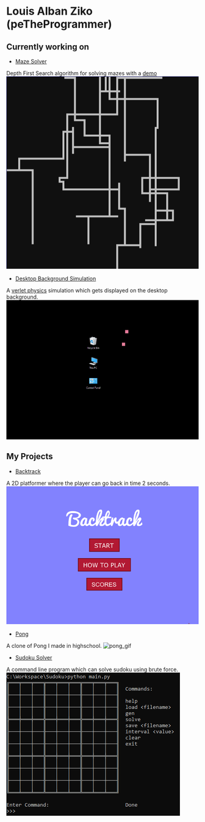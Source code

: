# Louis Alban Ziko (peTheProgrammer)

## Currently working on

- [Maze Solver](https://github.com/peTheProgrammer/maze_solver)

Depth First Search algorithm for solving mazes with a [demo](https://petheprogrammer.github.io/maze_solver/index.html)
![maze_solver_gif](./res/MazeSolver.gif)

- [Desktop Background Simulation](https://github.com/peTheProgrammer/desktop_sim)

A [verlet physics](https://en.wikipedia.org/wiki/Verlet_integration) simulation which gets displayed on the desktop background.
![background_verlet](./res/BackgroundVerlet.gif)

## My Projects

- [Backtrack](https://github.com/peTheProgrammer/Backtrack)

A 2D platformer where the player can go back in time 2 seconds.
![backtrack_gif](./res/Backtrack.gif)

- [Pong](https://github.com/peTheProgrammer/Pong)

A clone of Pong I made in highschool.
![pong_gif](./res/Pong.gif)

- [Sudoku Solver](https://github.com/peTheProgrammer/Sudoku)

A command line program which can solve sudoku using brute force.
![sudoku_gif](./res/SudokuSolver.gif)
